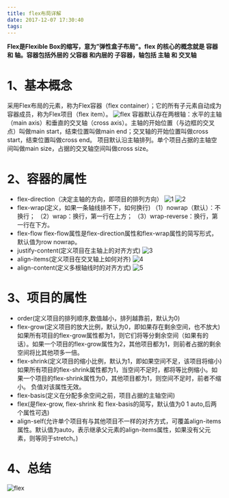 ```yaml
---
title: flex布局详解
date: 2017-12-07 17:30:40
tags:
---
```

<b>Flex是Flexible Box的缩写，意为”弹性盒子布局”。flex 的核心的概念就是 容器 和 轴。容器包括外层的 父容器 和内层的 子容器，轴包括 主轴 和 交叉轴</b>
<!--more-->
# 1、基本概念
采用Flex布局的元素，称为Flex容器（flex container）；它的所有子元素自动成为容器成员，称为Flex项目（flex item）。
![flex](flex-detail.png)
容器默认存在两根轴：水平的主轴（main axis）和垂直的交叉轴（cross axis）。主轴的开始位置（与边框的交叉点）叫做main start，结束位置叫做main end；交叉轴的开始位置叫做cross start，结束位置叫做cross end。
项目默认沿主轴排列。单个项目占据的主轴空间叫做main size，占据的交叉轴空间叫做cross size。
# 2、容器的属性
* flex-direction（决定主轴的方向，即项目的排列方向）
![1](1.png)
![2](2.png)
* flex-wrap(定义，如果一条轴线排不下，如何换行)
（1）nowrap（默认）：不换行；
（2）wrap：换行，第一行在上方；
（3）wrap-reverse：换行，第一行在下方。
* flex-flow
flex-flow属性是flex-direction属性和flex-wrap属性的简写形式，默认值为row nowrap。
*  justify-content(定义项目在主轴上的对齐方式)
![3](3.png)
* align-items(定义项目在交叉轴上如何对齐)
![4](4.png)
* align-content(定义多根轴线时的对齐方式)
![5](5.png)

# 3、项目的属性
* order(定义项目的排列顺序,数值越小，排列越靠前，默认为0)
* flex-grow(定义项目的放大比例，默认为0，即如果存在剩余空间，也不放大)
如果所有项目的flex-grow属性都为1，则它们将等分剩余空间（如果有的话）。如果一个项目的flex-grow属性为2，其他项目都为1，则前者占据的剩余空间将比其他项多一倍。
* flex-shrink(定义项目的缩小比例，默认为1，即如果空间不足，该项目将缩小)
如果所有项目的flex-shrink属性都为1，当空间不足时，都将等比例缩小。如果一个项目的flex-shrink属性为0，其他项目都为1，则空间不足时，前者不缩小。
负值对该属性无效。
* flex-basis(定义在分配多余空间之前，项目占据的主轴空间)
* flex(是flex-grow, flex-shrink 和 flex-basis的简写，默认值为0 1 auto,后两个属性可选)
* align-self(允许单个项目有与其他项目不一样的对齐方式，可覆盖align-items属性。默认值为auto，表示继承父元素的align-items属性，如果没有父元素，则等同于stretch。)
# 4、总结
![flex](flex.png)